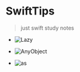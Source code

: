 # SwiftTips   

> just swift study notes

* ![Lazy](https://github.com/TannerJin/SwiftTips/blob/master/Lazy/Lazy/main.swift)

* ![AnyObject](https://github.com/TannerJin/SwiftTips/blob/master/AnyObject/AnyObject/main.swift)

* ![as](https://github.com/TannerJin/SwiftTips/blob/master/AS/AS/main.swift)
